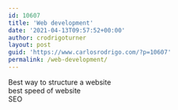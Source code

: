 ```yaml
---
id: 10607
title: 'Web development'
date: '2021-04-13T09:57:52+00:00'
author: crodrigoturner
layout: post
guid: 'https://www.carlosrodrigo.com/?p=10607'
permalink: /web-development/
---
```


Best way to structure a website  
best speed of website  
SEO